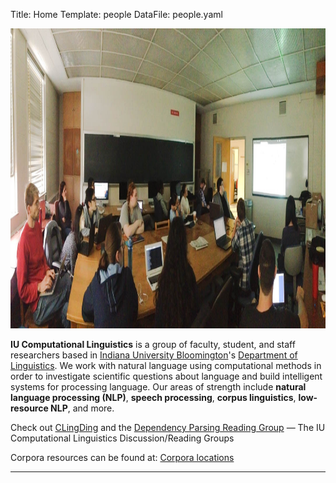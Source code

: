 Title: Home
Template: people
DataFile: people.yaml

<div id="homepage_image"><a href="./images/People_pano.jpg" class="centered"><img src="./images/People_pano.jpg" height="480" alt="Door of MM401" /></a></div>

<p class="intro">
<strong>IU Computational Linguistics</strong> is a group of faculty, student, and staff researchers based in <a href="https://bloomington.iu.edu/">Indiana University Bloomington</a>'s <a href="https://linguistics.indiana.edu/">Department of Linguistics</a>.
We work with natural language using computational methods in order to investigate scientific questions about language and build intelligent systems for processing language.
Our areas of strength include <strong>natural language processing (NLP)</strong>, <strong>speech processing</strong>, <strong>corpus linguistics</strong>, <strong>low-resource NLP</strong>, and more.
</p>

Check out <a href="https://cl.indiana.edu/clingding.html" target="_blank">CLingDing</a> and the <a href="https://docs.google.com/document/d/1j9N4fAyOhQhuvd5D6Mqtlke20OCPBjlAPtmj2UbEUvs/edit?usp=sharing">Dependency Parsing Reading Group</a> — The IU Computational Linguistics Discussion/Reading Groups

Corpora resources can be found at: <a href="https://cl.indiana.edu/corpora.html">Corpora locations</a>

<hr>